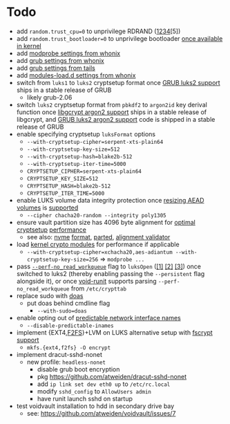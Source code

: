 Todo
====

- add `random.trust_cpu=0` to unprivilege RDRAND ([1][RDRAND
  i][2][RDRAND ii][3][RDRAND iii][4][RDRAND iv][5])
- add `random.trust_bootloader=0` to unprivilege bootloader [once
  available in kernel][random.trust_bootloader]
- add [modprobe settings from whonix][modprobe settings from whonix]
- add [grub settings from whonix][grub settings from whonix]
- add [grub settings from tails][grub settings from tails]
- add [modules-load.d settings from whonix][modules-load.d settings from whonix]
- switch from `luks1` to `luks2` cryptsetup format once [GRUB luks2
  support][GRUB luks2 support] ships in a stable release of GRUB
  - likely grub-2.06
- switch `luks2` cryptsetup format from `pbkdf2` to `argon2id` key derival
  function once [libgcrypt argon2 support][libgcrypt argon2 support] ships
  in a stable release of libgcrypt, and [GRUB luks2 argon2 support][GRUB
  luks2 argon2 support] code is shipped in a stable release of GRUB
- enable specifying cryptsetup `luksFormat` options
  - `--with-cryptsetup-cipher=serpent-xts-plain64`
  - `--with-cryptsetup-key-size=512`
  - `--with-cryptsetup-hash=blake2b-512`
  - `--with-cryptsetup-iter-time=5000`
  - `CRYPTSETUP_CIPHER=serpent-xts-plain64`
  - `CRYPTSETUP_KEY_SIZE=512`
  - `CRYPTSETUP_HASH=blake2b-512`
  - `CRYPTSETUP_ITER_TIME=5000`
- enable LUKS volume data integrity protection once [resizing AEAD
  volumes][resizing AEAD volumes i] is [supported][resizing AEAD
  volumes ii]
  - `--cipher chacha20-random --integrity poly1305`
- ensure vault partition size has 4096 byte alignment for
  [optimal][optimal cryptsetup performance i] [cryptsetup][optimal
  cryptsetup performance ii] [performance][optimal cryptsetup performance
  iii]
  - see also: [nvme][nvme format i] [format][nvme format ii],
    [parted][parted], [alignment validator][alignment validator]
- load [kernel crypto modules][kernel crypto modules] for performance
  if applicable
  - `--with-cryptsetup-cipher=xchacha20,aes-adiantum
    --with-cryptsetup-key-size=256` => `modprobe ...`
- pass [`--perf-no_read_workqueue`][--perf-no_read_workqueue
  i] flag to `luksOpen` ([[1]][--perf-no_read_workqueue ii]
  [[2]][--perf-no_read_workqueue iii] [[3]][--perf-no_read_workqueue iv])
  once switched to luks2 (thereby enabling passing the `--persistent`
  flag alongside it), or once [void-runit][void-runit] supports parsing
  `--perf-no_read_workqueue` from `/etc/crypttab`
- replace sudo with [doas][doas]
  - put doas behind cmdline flag
    - `--with-sudo=doas`
- enable opting out of [predictable network interface names][predictable
  network interface names]
  - `--disable-predictable-inames`
- implement {EXT4,[F2FS][F2FS]}+LVM on LUKS alternative setup with
  [fscrypt support][fscrypt support]
  - `mkfs.{ext4,f2fs} -O encrypt`
- implement dracut-sshd-nonet
  - new profile: `headless-nonet`
    - disable grub boot encryption
    - pkg https://github.com/atweiden/dracut-sshd-nonet
    - add `ip link set dev eth0 up` to `/etc/rc.local`
    - modify `sshd_config` to `AllowUsers admin`
    - have runit launch sshd on startup
- test voidvault installation to hdd in secondary drive bay
  - see: https://github.com/atweiden/voidvault/issues/7

[RDRAND i]: https://github.com/QubesOS/qubes-issues/issues/6941
[RDRAND ii]: https://forums.whonix.org/t/rdrand-entropy-config-random-trust-cpu-yes-or-no-rng-core-default-quality/8566
[RDRAND iii]: https://forums.whonix.org/t/use-kernel-command-line-as-a-source-of-randomness/8945/15
[RDRAND iv]: https://daniel-lange.com/archives/152-hello-buster.html
[random.trust_bootloader]: https://lore.kernel.org/lkml/20220324050930.207107-1-Jason@zx2c4.com/T/
[modprobe settings from whonix]: https://github.com/Whonix/security-misc/blob/master/etc/modprobe.d/30_security-misc.conf
[grub settings from whonix]: https://github.com/Whonix/security-misc/tree/master/etc/default/grub.d
[grub settings from tails]: https://tails.boum.org/contribute/design/kernel_hardening/
[modules-load.d settings from whonix]: https://github.com/Whonix/security-misc/blob/master/usr/lib/modules-load.d/30_security-misc.conf
[GRUB luks2 support]: https://savannah.gnu.org/bugs/?55093
[libgcrypt argon2 support]: https://git.savannah.gnu.org/cgit/grub.git/commit/?id=365e0cc3e7e44151c14dd29514c2f870b49f9755
[GRUB luks2 argon2 support]: https://www.mail-archive.com/grub-devel@gnu.org/msg29535.html
[resizing AEAD volumes i]: https://gitlab.com/cryptsetup/cryptsetup/-/issues/388
[resizing AEAD volumes ii]: https://gitlab.com/cryptsetup/cryptsetup/-/issues/594
[optimal cryptsetup performance i]: https://gitlab.com/cryptsetup/cryptsetup/-/issues/585
[optimal cryptsetup performance ii]: https://unix.stackexchange.com/questions/588930/sgdisk-force-alignment-of-end-sector
[optimal cryptsetup performance iii]: https://gitlab.com/cryptsetup/cryptsetup/-/issues/585
[nvme format i]: https://wiki.archlinux.org/title/Advanced_Format#Solid_state_drives
[nvme format ii]: https://www.reddit.com/r/Fedora/comments/rzvhyg/default_luks_encryption_settings_on_fedora_can_be/
[parted]: https://rainbow.chard.org/2013/01/30/how-to-align-partitions-for-best-performance-using-parted/
[alignment validator]: https://bananaman.github.io/friendly-guides/pages/storage_alignment.html
[kernel crypto modules]: https://www.reddit.com/r/crypto/comments/b3we04/aesadiantum_new_mode_in_linux_kernel_5/ej32sjf/
[--perf-no_read_workqueue i]: https://www.reddit.com/r/Fedora/comments/rzvhyg/default_luks_encryption_settings_on_fedora_can_be/
[--perf-no_read_workqueue ii]: https://github.com/cloudflare/linux/issues/1
[--perf-no_read_workqueue iii]: https://blog.cloudflare.com/speeding-up-linux-disk-encryption/
[--perf-no_read_workqueue iv]: https://git.kernel.org/pub/scm/linux/kernel/git/torvalds/linux.git/commit/?h=v5.9-rc1&id=39d42fa96ba1b7d2544db3f8ed5da8fb0d5cb877
[void-runit]: https://github.com/void-linux/void-runit/blob/master/crypt.awk
[doas]: https://momi.ca/2020/03/20/doas.html
[predictable network interface names]: https://systemd.io/PREDICTABLE_INTERFACE_NAMES/
[F2FS]: https://savannah.gnu.org/bugs/?59976
[fscrypt support]: https://wiki.archlinux.org/title/Fscrypt#File_system
